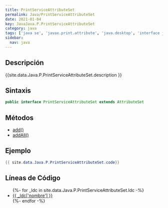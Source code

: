 ```yaml
---
title: PrintServiceAttributeSet
permalink: Java/PrintServiceAttributeSet
date: 2021-01-04
key: JavaJava.P.PrintServiceAttributeSet
category: java
tags: ['java se', 'javax.print.attribute', 'java.desktop', 'interface java', 'Java 1.0']
sidebar: 
  nav: java
---
```


## Descripción
{{site.data.Java.P.PrintServiceAttributeSet.description }}

## Sintaxis
~~~java
public interface PrintServiceAttributeSet extends AttributeSet
~~~

## Métodos
* [add()](/Java/PrintServiceAttributeSet/add)
* [addAll()](/Java/PrintServiceAttributeSet/addAll)

## Ejemplo
~~~java
{{ site.data.Java.P.PrintServiceAttributeSet.code}}
~~~

## Líneas de Código
<ul>
{%- for _ldc in site.data.Java.P.PrintServiceAttributeSet.ldc -%}
   <li>
       <a href="{{_ldc['url'] }}">{{ _ldc['nombre'] }}</a>
   </li>
{%- endfor -%}
</ul>
